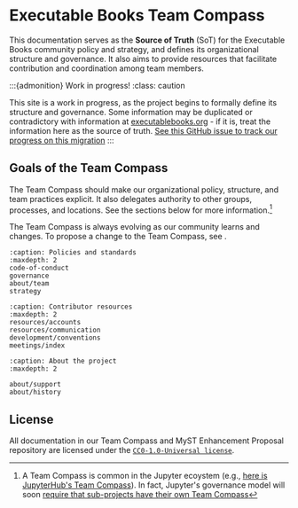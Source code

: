 # Executable Books Team Compass

This documentation serves as the **Source of Truth** (SoT) for the Executable Books community policy and strategy, and defines its organizational structure and governance.
It also aims to provide resources that facilitate contribution and coordination among team members.

:::{admonition} Work in progress!
:class: caution

This site is a work in progress, as the project begins to formally define its structure and governance.
Some information may be duplicated or contradictory with information at [executablebooks.org](https://executablebooks.org) - if it is, treat the information here as the source of truth.
[See this GitHub issue to track our progress on this migration](https://github.com/executablebooks/meta/issues/857)
:::

## Goals of the Team Compass

The Team Compass should make our organizational policy, structure, and team practices explicit.
It also delegates authority to other groups, processes, and locations.
See the sections below for more information.[^1]

[^1]: A Team Compass is common in the Jupyter ecoystem (e.g., [here is JupyterHub's Team Compass](https://jupyterhub-team-compass.readthedocs.io/en/latest/index-team_guides.html)). In fact, Jupyter's governance model will soon [require that sub-projects have their own Team Compass](https://jupyter.org/governance/software_subprojects.html?responsibilities-of-jupyter-subprojects)

The Team Compass is always evolving as our community learns and changes.
To propose a change to the Team Compass, see [](governance:policy-decision).

```{toctree}
:caption: Policies and standards
:maxdepth: 2
code-of-conduct
governance
about/team
strategy
```

```{toctree}
:caption: Contributor resources
:maxdepth: 2
resources/accounts
resources/communication
development/conventions
meetings/index
```

```{toctree}
:caption: About the project
:maxdepth: 2

about/support
about/history
```

## License

All documentation in our Team Compass and MyST Enhancement Proposal repository are licensed under the [`CC0-1.0-Universal license`](https://creativecommons.org/publicdomain/zero/1.0/).
